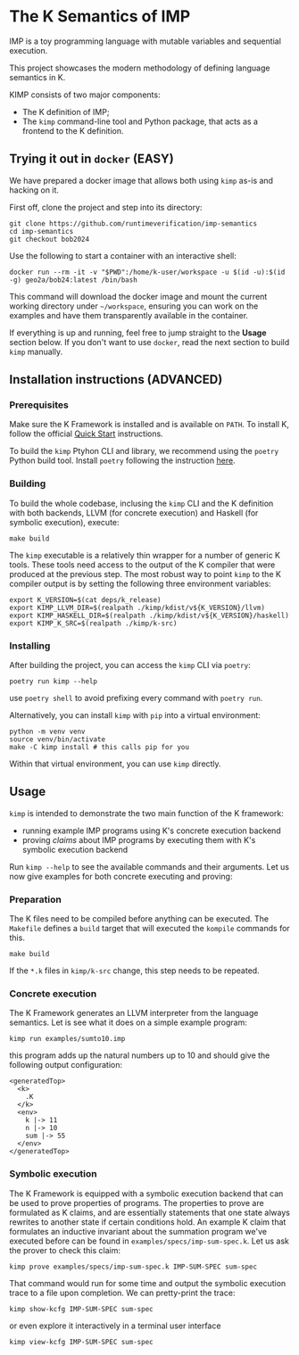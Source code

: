 # The K Semantics of IMP

IMP is a toy programming language with mutable variables and sequential execution.

This project showcases the modern methodology of defining language semantics in K.

KIMP consists of two major components:
* The K definition of IMP;
* The `kimp` command-line tool and Python package, that acts as a frontend to the K definition.

## Trying it out in `docker` (EASY)

We have prepared a docker image that allows both using `kimp` as-is and hacking on it.

First off, clone the project and step into its directory:

```
git clone https://github.com/runtimeverification/imp-semantics
cd imp-semantics
git checkout bob2024
```

Use the following to start a container with an interactive shell:

```
docker run --rm -it -v "$PWD":/home/k-user/workspace -u $(id -u):$(id -g) geo2a/bob24:latest /bin/bash
```

This command will download the docker image and mount the current working directory under `~/workspace`, ensuring you can work on the examples and have them transparently available in the container.

If everything is up and running, feel free to jump straight to the **Usage** section below. If you don't want to use `docker`, read the next section to build `kimp` manually.

## Installation instructions (ADVANCED)

### Prerequisites

Make sure the K Framework is installed and is available on `PATH`. To install K, follow the official [Quick Start](https://github.com/runtimeverification/k#quick-start) instructions.

To build the `kimp` Ptyhon CLI and library, we recommend using the `poetry` Python build tool. Install `poetry` following the instruction [here](https://python-poetry.org/docs/#installation).

### Building

To build the whole codebase, inclusing the `kimp` CLI and the K definition with both backends, LLVM (for concrete execution) and Haskell (for symbolic execution), execute:
```
make build
```

The `kimp` executable is a relatively thin wrapper for a number of generic K tools. These tools need access to the output of the K compiler that were produced at the previous step. The most robust way to point `kimp` to the K compiler output is by setting the following three environment variables:

```
export K_VERSION=$(cat deps/k_release)
export KIMP_LLVM_DIR=$(realpath ./kimp/kdist/v${K_VERSION}/llvm)
export KIMP_HASKELL_DIR=$(realpath ./kimp/kdist/v${K_VERSION}/haskell)
export KIMP_K_SRC=$(realpath ./kimp/k-src)
```

### Installing

After building the project, you can access the `kimp` CLI via `poetry`:

```
poetry run kimp --help
```

use `poetry shell` to avoid prefixing every command with `poetry run`.

Alternatively, you can install `kimp` with `pip` into a virtual environment:

```
python -m venv venv
source venv/bin/activate
make -C kimp install # this calls pip for you
```

Within that virtual environment, you can use `kimp` directly.


## Usage

`kimp` is intended to demonstrate the two main function of the K framework:
* running example IMP programs using K's concrete execution backend
* proving *claims* about IMP programs by executing them with K's symbolic execution backend

Run `kimp --help` to see the available commands and their arguments. Let us now give examples for both concrete executing and proving:

### Preparation

The K files need to be compiled before anything can be executed.
The `Makefile` defines a `build` target that will executed the `kompile` commands for this.

```
make build
```
If the `*.k` files in `kimp/k-src` change, this step needs to be repeated.

### Concrete execution

The K Framework generates an LLVM interpreter from the language semantics. Let is see what it does on a simple example program:

```
kimp run examples/sumto10.imp
```

this program adds up the natural numbers up to 10 and should give the following output configuration:

```
<generatedTop>
  <k>
    .K
  </k>
  <env>
    k |-> 11
    n |-> 10
    sum |-> 55
  </env>
</generatedTop>
```

### Symbolic execution

The K Framework is equipped with a symbolic execution backend that can be used to prove properties of programs. The properties to prove are formulated as K claims, and are essentially statements that one state always rewrites to another state if certain conditions hold. An example K claim that formulates an inductive invariant about the summation program we've executed before can be found in `examples/specs/imp-sum-spec.k`. Let us ask the prover to check this claim:

```
kimp prove examples/specs/imp-sum-spec.k IMP-SUM-SPEC sum-spec
```

That command would run for some time and output the symbolic execution trace to a file upon completion. We can pretty-print the trace:

```
kimp show-kcfg IMP-SUM-SPEC sum-spec
```

or even explore it interactively in a terminal user interface

```
kimp view-kcfg IMP-SUM-SPEC sum-spec
```





